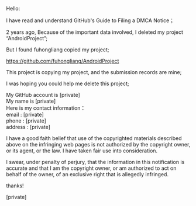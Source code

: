 Hello:

I have read and understand GitHub's Guide to Filing a DMCA Notice；

2 years ago, Because of the important data involved, I deleted my project “AndroidProject”;

But I found fuhongliang copied my project;

https://github.com/fuhongliang/AndroidProject

This project is copying my project, and the submission records are mine;

I was hoping you could help me delete this project;

My GitHub account is [private]  
My name is [private]  
Here is my contact information：  
email : [private]  
phone : [private]  
address : [private]  

I have a good faith belief that use of the copyrighted materials described above on the infringing web pages is not authorized by the copyright owner, or its agent, or the law. I have taken fair use into consideration.

I swear, under penalty of perjury, that the information in this notification is accurate and that I am the copyright owner, or am authorized to act on behalf of the owner, of an exclusive right that is allegedly infringed.

thanks!

[private]  

